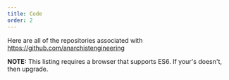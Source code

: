 ```yaml
---
title: Code
order: 2
---
```

Here are all of the repositories associated with https://github.com/anarchistengineering

**NOTE:** This listing requires a browser that supports ES6.  If your's doesn't, then upgrade.

<dl id="repos"></dl>

<script type="text/javascript">
  const alphaSort = (a, b)=>{
    const aLower = a.toLowerCase();
    const bLower = b.toLowerCase();
    if(aLower < bLower){
      return -1;
    }
    if(aLower > bLower){
      return 1;
    }
    return 0;
  };
  Loader.get('https://api.github.com/users/anarchistengineering/repos', (err, repos)=>{
      const outputTo = document.querySelector('#repos');
      repos.sort(alphaSort).forEach((repo)=>{
          const dt = document.createElement('dt');
          dt.innerHTML = `<a href="${repo.html_url}"><strong>${repo.name}</strong> - ${repo.html_url}</a>`;
          outputTo.appendChild(dt);
          if(repo.description){
            const dd = document.createElement('dd');
            dd.innerHTML = repo.description;
            outputTo.appendChild(dd);
          }
        });
    });
</script>
